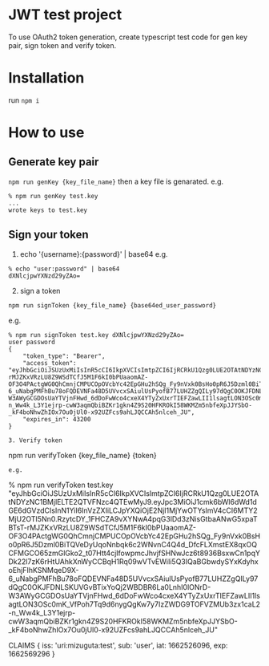 # JWT test project
To use OAuth2 token generation, create typescript test code for gen key pair, sign token and verify token.

# Installation
run `npm i`

# How to use
## Generate key pair
`npm run genKey {key_file_name}`
then a key file is genarated. e.g.
```
% npm run genKey test.key
...
wrote keys to test.key
```

## Sign your token
1. echo '{username}:{password}' | base64
e.g.
```
% echo "user:password" | base64
dXNlcjpwYXNzd29yZAo=
```
2. sign a token
```
npm run signToken {key_file_name} {base64ed_user_password}
```
e.g.
```
% npm run signToken test.key dXNlcjpwYXNzd29yZAo=
user password
{
    "token_type": "Bearer",
    "access_token": "eyJhbGciOiJSUzUxMiIsInR5cCI6IkpXVCIsImtpZCI6IjRCRkU1Qzg0LUE2OTAtNDYzNC1BMjlELTE2QTVFNzc4QTEwMyJ9.eyJpc3MiOiJ1cmk6bWl6dWd1dGE6dGVzdCIsInN1YiI6InVzZXIiLCJpYXQiOjE2NjI1MjYwOTYsImV4cCI6MTY2MjU2OTI5Nn0.RzytcDY_1FHCZA9vXYNwA4pqG3lDd3zNisGtbaANwG5xpaTBTsT-rMJZKxVRzLU8Z9WSdTCfJ5M1F6kI0bPUaaomAZ-OF3O4PActgWG0QhCmnjCMPUCOpOVcbYc42EpGHu2hSQg_Fy9nVxk0BsHo0pR6J5Dzml0BiTQVeDyUqoNnbqk6c2WNvnC4Q4d_DfcFLXmstEX8qxOQCFMGCO65zmGlGko2_t07Htt4cjIfowpmcJhvjfSHNwJcz6t8936BsxwCn1pqYDk22l7zK6rHtUAhkXnWyCCBqH1Rq09wVTvEWiIi5Q3IQaBGbwdySYxKdyhxoEhjFIhKSNMqeD9X-6_uNabgPMFhBu78oFQDEVNFa48D5UVvcxSAiulUsPyofB77LUHZZgQILy97dQgC0OKJFDNLSKUVGvBTixYoQj2WBDBR6La0LnhI0lONrD-W3AWyGCGDOsUaYTVjnFHwd_6dDoFwWco4cxeX4YTyZxUxrTIEFZawLII1lsagtLON3OSc0mK_VfPoh7Tq9d6nygQgKw7y7IzZWDG9TOFVZMUb3zx1caL2-n_Ww4k_L3Y1ejrp-cwW3aqmQbiBZKr1gkn4Z9S20HFKROkI58WKMZm5nbfeXpJJYSbO-_kF4boNhwZhIOx7Ou0jUl0-x92UZFcs9ahLJQCCAh5nlceh_JU",
    "expires_in": 43200
}

3. Verify token 
```
npm run verifyToken {key_file_name} {token}
```
e.g.
```
% npm run verifyToken test.key "eyJhbGciOiJSUzUxMiIsInR5cCI6IkpXVCIsImtpZCI6IjRCRkU1Qzg0LUE2OTAtNDYzNC1BMjlELTE2QTVFNzc4QTEwMyJ9.eyJpc3MiOiJ1cmk6bWl6dWd1dGE6dGVzdCIsInN1YiI6InVzZXIiLCJpYXQiOjE2NjI1MjYwOTYsImV4cCI6MTY2MjU2OTI5Nn0.RzytcDY_1FHCZA9vXYNwA4pqG3lDd3zNisGtbaANwG5xpaTBTsT-rMJZKxVRzLU8Z9WSdTCfJ5M1F6kI0bPUaaomAZ-OF3O4PActgWG0QhCmnjCMPUCOpOVcbYc42EpGHu2hSQg_Fy9nVxk0BsHo0pR6J5Dzml0BiTQVeDyUqoNnbqk6c2WNvnC4Q4d_DfcFLXmstEX8qxOQCFMGCO65zmGlGko2_t07Htt4cjIfowpmcJhvjfSHNwJcz6t8936BsxwCn1pqYDk22l7zK6rHtUAhkXnWyCCBqH1Rq09wVTvEWiIi5Q3IQaBGbwdySYxKdyhxoEhjFIhKSNMqeD9X-6_uNabgPMFhBu78oFQDEVNFa48D5UVvcxSAiulUsPyofB77LUHZZgQILy97dQgC0OKJFDNLSKUVGvBTixYoQj2WBDBR6La0LnhI0lONrD-W3AWyGCGDOsUaYTVjnFHwd_6dDoFwWco4cxeX4YTyZxUxrTIEFZawLII1lsagtLON3OSc0mK_VfPoh7Tq9d6nygQgKw7y7IzZWDG9TOFVZMUb3zx1caL2-n_Ww4k_L3Y1ejrp-cwW3aqmQbiBZKr1gkn4Z9S20HFKROkI58WKMZm5nbfeXpJJYSbO-_kF4boNhwZhIOx7Ou0jUl0-x92UZFcs9ahLJQCCAh5nlceh_JU"

CLAIMS {
  iss: 'uri:mizuguta:test',
  sub: 'user',
  iat: 1662526096,
  exp: 1662569296
}
```
